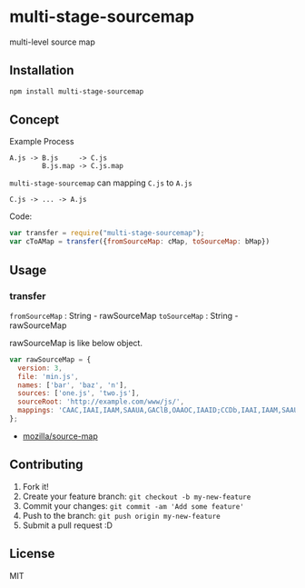 # multi-stage-sourcemap 

multi-level source map 

## Installation

``` sh
npm install multi-stage-sourcemap
```

## Concept

Example Process

```
A.js -> B.js     -> C.js
        B.js.map -> C.js.map
```

`multi-stage-sourcemap` can mapping `C.js` to `A.js`
 
```
C.js -> ... -> A.js
```

Code:

``` js
var transfer = require("multi-stage-sourcemap");
var cToAMap = transfer({fromSourceMap: cMap, toSourceMap: bMap})
```

## Usage

### transfer

`fromSourceMap` : String - rawSourceMap
`toSourceMap` : String - rawSourceMap

rawSourceMap is like below object.

``` js
var rawSourceMap = {
  version: 3,
  file: 'min.js',
  names: ['bar', 'baz', 'n'],
  sources: ['one.js', 'two.js'],
  sourceRoot: 'http://example.com/www/js/',
  mappings: 'CAAC,IAAI,IAAM,SAAUA,GAClB,OAAOC,IAAID;CCDb,IAAI,IAAM,SAAUE,GAClB,OAAOA'
};
```

* [mozilla/source-map](https://github.com/mozilla/source-map/#sourcemapconsumer "mozilla/source-map")

## Contributing

1. Fork it!
2. Create your feature branch: `git checkout -b my-new-feature`
3. Commit your changes: `git commit -am 'Add some feature'`
4. Push to the branch: `git push origin my-new-feature`
5. Submit a pull request :D

## License

MIT
